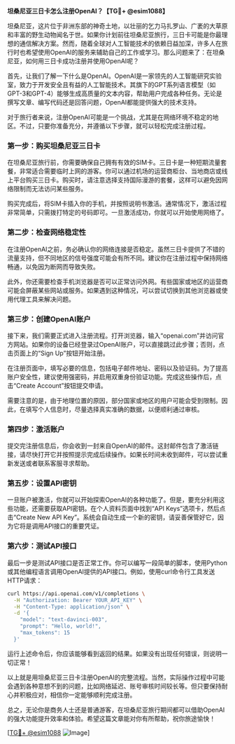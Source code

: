 **坦桑尼亚三日卡怎么注册OpenAI？【TG💪+ @esim1088】**

坦桑尼亚，这片位于非洲东部的神奇土地，以壮丽的乞力马扎罗山、广袤的大草原和丰富的野生动物闻名于世。如果你计划前往坦桑尼亚旅行，三日卡可能是你最理想的通信解决方案。然而，随着全球对人工智能技术的依赖日益加深，许多人在旅行时也希望使用OpenAI的服务来辅助自己的工作或学习。那么问题来了：在坦桑尼亚，如何用三日卡成功注册并使用OpenAI呢？

首先，让我们了解一下什么是OpenAI。OpenAI是一家领先的人工智能研究实验室，致力于开发安全且有益的人工智能技术。其旗下的GPT系列语言模型（如GPT-3和GPT-4）能够生成高质量的文本内容，帮助用户完成各种任务。无论是撰写文章、编写代码还是回答问题，OpenAI都能提供强大的技术支持。

对于旅行者来说，注册OpenAI可能是一个挑战，尤其是在网络环境不稳定的地区。不过，只要你准备充分，并遵循以下步骤，就可以轻松完成注册过程。

### 第一步：购买坦桑尼亚三日卡

在坦桑尼亚旅行前，你需要确保自己拥有有效的SIM卡。三日卡是一种短期流量套餐，非常适合需要临时上网的游客。你可以通过机场的运营商柜台、当地商店或线上平台购买三日卡。购买时，请注意选择支持国际漫游的套餐，这样可以避免因网络限制而无法访问某些服务。

购买完成后，将SIM卡插入你的手机，并按照说明书激活。通常情况下，激活过程非常简单，只需拨打特定的号码即可。一旦激活成功，你就可以开始使用网络了。

### 第二步：检查网络稳定性

在注册OpenAI之前，务必确认你的网络连接是否稳定。虽然三日卡提供了不错的流量支持，但不同地区的信号强度可能会有所不同。建议你在注册过程中保持网络畅通，以免因为断网而导致失败。

此外，你还需要检查手机浏览器是否可以正常访问外网。有些国家或地区的运营商可能会屏蔽某些网站或服务。如果遇到这种情况，可以尝试切换到其他浏览器或使用代理工具来解决问题。

### 第三步：创建OpenAI账户

接下来，我们需要正式进入注册流程。打开浏览器，输入“openai.com”并访问官方网站。如果你的设备已经登录过OpenAI账户，可以直接跳过此步骤；否则，点击页面上的“Sign Up”按钮开始注册。

在注册页面中，填写必要的信息，包括电子邮件地址、密码以及验证码。为了提高账户安全性，建议使用强密码，并启用双重身份验证功能。完成这些操作后，点击“Create Account”按钮提交申请。

需要注意的是，由于地理位置的原因，部分国家或地区的用户可能会受到限制。因此，在填写个人信息时，尽量选择真实准确的数据，以便顺利通过审核。

### 第四步：激活账户

提交完注册信息后，你会收到一封来自OpenAI的邮件。这封邮件包含了激活链接，请尽快打开它并按照提示完成后续操作。如果长时间未收到邮件，可以尝试重新发送或者联系客服寻求帮助。

### 第五步：设置API密钥

一旦账户被激活，你就可以开始探索OpenAI的各种功能了。但是，要充分利用这些功能，还需要获取API密钥。在个人资料页面中找到“API Keys”选项卡，然后点击“Create New API Key”。系统会自动生成一个新的密钥，请妥善保管好它，因为它将是调用API接口的重要凭证。

### 第六步：测试API接口

最后一步是测试API接口是否正常工作。你可以编写一段简单的脚本，使用Python或其他编程语言调用OpenAI提供的API接口。例如，使用curl命令行工具发送HTTP请求：

```bash
curl https://api.openai.com/v1/completions \
  -H "Authorization: Bearer YOUR_API_KEY" \
  -H "Content-Type: application/json" \
  -d '{
    "model": "text-davinci-003",
    "prompt": "Hello, world!",
    "max_tokens": 15
  }'
```

运行上述命令后，你应该能够看到返回的结果。如果没有出现任何错误，则说明一切正常！

以上就是用坦桑尼亚三日卡注册OpenAI的完整流程。当然，实际操作过程中可能会遇到各种意想不到的问题，比如网络延迟、账号审核时间较长等。但只要保持耐心并积极应对，相信你一定能够顺利完成注册。

总之，无论你是商务人士还是普通游客，在坦桑尼亚旅行期间都可以借助OpenAI的强大功能提升效率和体验。希望这篇文章能对你有所帮助，祝你旅途愉快！

[[TG💪+ @esim1088](https://t.me/s/esim1088) ![Image](https://i.postimg.cc/4NQfJmqS/Snipaste-2025-05-13-00-14-12.png)]